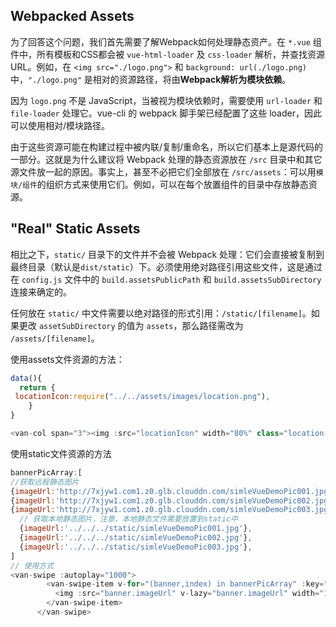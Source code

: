 ## Webpacked Assets

为了回答这个问题，我们首先需要了解Webpack如何处理静态资产。在 `*.vue` 组件中，所有模板和CSS都会被 `vue-html-loader` 及 `css-loader` 解析，并查找资源URL。例如，在 `<img src="./logo.png">`
和 `background: url(./logo.png)` 中，`"./logo.png"` 是相对的资源路径，将由**Webpack解析为模块依赖**。

因为 `logo.png` 不是 JavaScript，当被视为模块依赖时，需要使用 `url-loader` 和 `file-loader`
处理它。vue-cli 的 webpack 脚手架已经配置了这些 loader，因此可以使用相对/模块路径。

由于这些资源可能在构建过程中被内联/复制/重命名，所以它们基本上是源代码的一部分。这就是为什么建议将
Webpack 处理的静态资源放在 `/src` 目录中和其它源文件放一起的原因。事实上，甚至不必把它们全部放在 `/src/assets`：可以用`模块/组件`的组织方式来使用它们。例如，可以在每个放置组件的目录中存放静态资源。

## "Real" Static Assets

相比之下，`static/` 目录下的文件并不会被 Webpack 处理：它们会直接被复制到最终目录（默认是`dist/static`）下。必须使用绝对路径引用这些文件，这是通过在 `config.js` 文件中的 `build.assetsPublicPath` 和 `build.assetsSubDirectory` 连接来确定的。

任何放在 `static/` 中文件需要以绝对路径的形式引用：`/static/[filename]`。如果更改 `assetSubDirectory` 的值为 `assets`，那么路径需改为 `/assets/[filename]`。



使用assets文件资源的方法：

```javascript
data(){
  return {
 locationIcon:require("../../assets/images/location.png"),
    }
}

<van-col span="3"><img :src="locationIcon" width="80%" class="location-icon"></van-col>

```

使用static文件资源的方法

```javascript
bannerPicArray:[
//获取远程静态图片
{imageUrl:'http://7xjyw1.com1.z0.glb.clouddn.com/simleVueDemoPic001.jpg'},
{imageUrl:'http://7xjyw1.com1.z0.glb.clouddn.com/simleVueDemoPic002.jpg'},
{imageUrl:'http://7xjyw1.com1.z0.glb.clouddn.com/simleVueDemoPic003.jpg'},
  // 获取本地静态图片，注意，本地静态文件需要放置到static中
  {imageUrl:'../../../static/simleVueDemoPic001.jpg'},
  {imageUrl:'../../../static/simleVueDemoPic002.jpg'},
  {imageUrl:'../../../static/simleVueDemoPic003.jpg'},
]
// 使用方式
<van-swipe :autoplay="1000">
        <van-swipe-item v-for="(banner,index) in bannerPicArray" :key="index">
          <img :src="banner.imageUrl" v-lazy="banner.imageUrl" width="100%">
        </van-swipe-item>
      </van-swipe>



```

